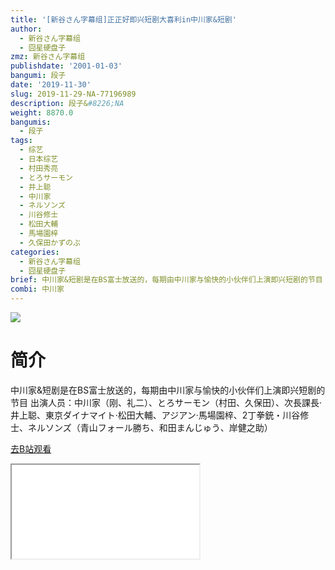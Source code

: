 ```yaml
---
title: '[新谷さん字幕组]正正好即兴短剧大喜利in中川家&短剧'
author:
  - 新谷さん字幕组
  - 囧星硬盘子
zmz: 新谷さん字幕组
publishdate: '2001-01-03'
bangumi: 段子
date: '2019-11-30'
slug: 2019-11-29-NA-77196989
description: 段子&#8226;NA
weight: 8870.0
bangumis:
  - 段子
tags:
  - 综艺
  - 日本综艺
  - 村田秀亮
  - とろサーモン
  - 井上聪
  - 中川家
  - ネルソンズ
  - 川谷修士
  - 松田大輔
  - 馬場園梓
  - 久保田かずのぶ
categories:
  - 新谷さん字幕组
  - 囧星硬盘子
brief: 中川家&短剧是在BS富士放送的，每期由中川家与愉快的小伙伴们上演即兴短剧的节目 出演人员：中川家（刚、礼二）、とろサーモン（村田、久保田）、次長課長·井上聪、東京ダイナマイト·松田大輔、アジアン·馬場園梓、2丁拳銃・川谷修士、ネルソンズ（青山フォール勝ち、和田まんじゅう、岸健之助）
combi: 中川家
---
```

![](https://raw.githubusercontent.com/tcgriffith/owaraisite/master/static/tmpimg/288f1ba435ee75aba36df85252ab4da463495330.jpg.480.jpg)
# 简介  
中川家&短剧是在BS富士放送的，每期由中川家与愉快的小伙伴们上演即兴短剧的节目
出演人员：中川家（刚、礼二）、とろサーモン（村田、久保田）、次長課長·井上聪、東京ダイナマイト·松田大輔、アジアン·馬場園梓、2丁拳銃・川谷修士、ネルソンズ（青山フォール勝ち、和田まんじゅう、岸健之助）  

[去B站观看](https://www.bilibili.com/video/av77196989/)
<div class ="resp-container"><iframe class="testiframe" src="//player.bilibili.com/player.html?aid=77196989"", scrolling="no", allowfullscreen="true" > </iframe></div> 
